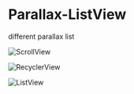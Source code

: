 # Parallax-ListView

different parallax list

![ScrollView](http://i2.buimg.com/71114d6ee278858a.gif)

![RecyclerView](http://i2.buimg.com/f6e55523f3fefce8.gif)

![ListView](http://i2.buimg.com/b432adb7fd939191.gif)

